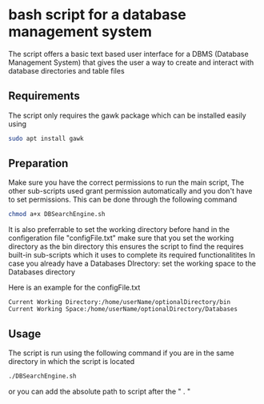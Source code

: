 # bash script for a database management system

The script offers a basic text based user interface for a DBMS (Database Management System) that gives the user a way to create and interact with database directories and table files

## Requirements

The script only requires the gawk package which can be installed easily using

```bash
sudo apt install gawk
```

## Preparation

Make sure you have the correct permissions to run the main script, The other sub-scripts used grant permission automatically and you don't have to set permissions.
This can be done through the following command

```bash
chmod a+x DBSearchEngine.sh
```

It is also preferrable to set the working directory before hand in the configeration file "configFile.txt"
make sure that you set the working directory as the bin directory this ensures the script to find the requires built-in sub-scripts which it uses to complete its required functionalitites 
In case you already have a Databases DIrectory: set the working space to the Databases directory

Here is an example for the configFile.txt

```
Current Working Directory:/home/userName/optionalDirectory/bin
Current Working Space:/home/userName/optionalDirectory/Databases
```

## Usage

The script is run using the following command if you are in the same directory in which the script is located

```bash
./DBSearchEngine.sh
```

or you can add the absolute path to script after the " . "
